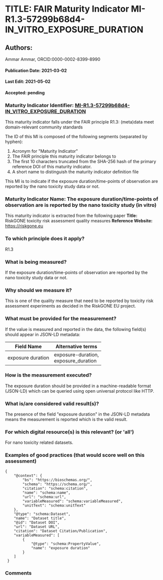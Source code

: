 # TITLE: FAIR Maturity Indicator MI-R1.3-57299b68d4-IN_VITRO_EXPOSURE_DURATION

## Authors: 
Ammar Ammar, ORCID:0000-0002-8399-8990

#### Publication Date: 2021-03-02
#### Last Edit: 2021-05-02
#### Accepted: pending

### Maturity Indicator Identifier: [MI-R1.3-57299b68d4-IN_VITRO_EXPOSURE_DURATION](https://w3id.org/fair/maturity_indicator/terms/Gen2/MI-R1.3-57299b68d4-IN_VITRO_EXPOSURE_DURATION)

This maturity indicator falls under the FAIR principle R1.3:
(meta)data meet domain-relevant community standards

The ID of this MI is composed of the following segments (separated by hyphen):
1. Acronym for "Maturity Indicator"
1. The FAIR principle this maturity indicator belongs to
1. The first 10 characters truncated from the SHA-256 hash of the primary reference DOI of this maturity indicator.
1. A short name to distinguish the maturity indicator definition file

This MI is to indicate if the exposure duration/time-points of observation are reported by the nano toxicity study data or not.

### Maturity Indicator Name:  The exposure duration/time-points of observation are is reported by the nano toxicity study (in vitro)

This maturity indicator is extracted from the following paper 
**Title:** RiskGONE toxicity risk assessment quality measures
**Reference Website:** https://riskgone.eu

### To which principle does it apply?  
R1.3

### What is being measured?
If the exposure duration/time-points of observation are reported by the nano toxicity study data or not.

### Why should we measure it?
This is one of the quality measure that need to be reported by toxicity risk assessment experiments as decided in the RiskGONE EU project.

### What must be provided for the measurement?
If the value is measured and reported in the data, the following field(s) should appear in JSON-LD metadata: 

| Field Name                | Alternative terms                            |
| ------------------------- | -------------------------------------------- |
| exposure duration         | exposure-duration,<br>exposure_duration      |

### How is the measurement executed?
The exposure duration should be provided in a machine-readable format (JSON-LD) which can be queried using open universal protocol like HTTP.

### What is/are considered valid result(s)?
The presence of the field "exposure duration" in the JSON-LD metadata means the measurement is reported which is the valid result.

### For which digital resource(s) is this relevant? (or 'all')
For nano toxicity related datasets.  

### Examples of good practices (that would score well on this assessment)
```{json}
{
 	"@context": {
 		"bs": "https://bioschemas.org/",
 		"schema": "https://schema.org/",
 		"citation": "schema:citation",
 		"name": "schema:name",
 		"url": "schema:url",
 		"variableMeasured": "schema:variableMeasured",
 		"unitText": "schema:unitText"
 	},
 	"@type": "schema:Dataset",
 	"name": "Dataset title",
 	"@id": "Dataset DOI",
 	"url": "Dataset URL",
 	"citation": "Dataset Citation/Publication",
 	"variableMeasured": [
 		{
 			"@type": "schema:PropertyValue",
 			"name": "exposure duration"
 		}
 	]
 }
```

### Comments

